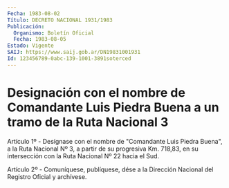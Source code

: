 ```yaml
---
Fecha: 1983-08-02
Título: DECRETO NACIONAL 1931/1983
Publicación:
  Organismo: Boletín Oficial
  Fecha: 1983-08-05
Estado: Vigente
SAIJ: https://www.saij.gob.ar/DN19831001931
Id: 123456789-0abc-139-1001-3891soterced
---
```

# Designación con el nombre de Comandante Luis Piedra Buena a un tramo de la Ruta Nacional 3

<a id="1"></a>
Artículo 1º - Desígnase con el nombre de "Comandante Luis Piedra Buena", a la Ruta Nacional Nº 3, a partir de su progresiva Km. 718,83, en su intersección con la Ruta Nacional Nº 22 hacia el Sud.

<a id="2"></a>
Artículo 2º - Comuníquese, publíquese, dése a la Dirección Nacional del Registro Oficial y archívese.